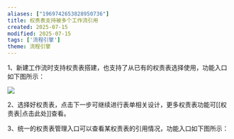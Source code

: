 ```yaml
---
aliases: ["1969742653828950736"]
title: 权责表支持被多个工作流引用
created: 2025-07-15
modified: 2025-07-15
tags: ['流程引擎']
theme: 流程引擎
---
```


1、新建工作流时支持权责表搭建，也支持了从已有的权责表选择使用，功能入口如下图所示：

![](https://myhelpdoc.oss-cn-heyuan.aliyuncs.com/mdimages/576ed66d70d5694b99142cacafe99867.jpg)

2、选择好权责表，点击下一步可继续进行表单相关设计，更多权责表功能可[[权责表|点击此处]]查看。

3、统一的权责表管理入口可以查看某权责表的引用情况，功能入口如下图所示：

